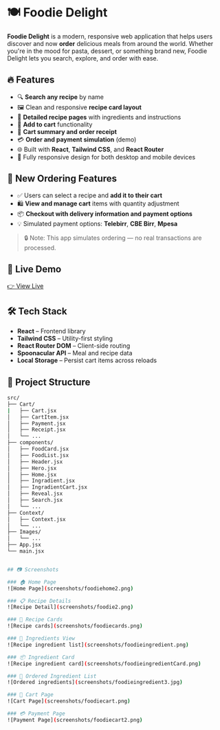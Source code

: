 # 🍽️ Foodie Delight

**Foodie Delight** is a modern, responsive web application that helps users discover and now **order** delicious meals from around the world. Whether you're in the mood for pasta, dessert, or something brand new, Foodie Delight lets you search, explore, and order with ease.

## 🔥 Features

- 🔍 **Search any recipe** by name
- 🖼️ Clean and responsive **recipe card layout**
- 📄 **Detailed recipe pages** with ingredients and instructions
- 🛒 **Add to cart** functionality
- 🧾 **Cart summary and order receipt**
- 💳 **Order and payment simulation** (demo)
- 🌐 Built with **React**, **Tailwind CSS**, and **React Router**
- 📱 Fully responsive design for both desktop and mobile devices

## 🧪 New Ordering Features

- ✅ Users can select a recipe and **add it to their cart**
- 🛍️ **View and manage cart** items with quantity adjustment
- 📦 **Checkout with delivery information and payment options**
- 💡 Simulated payment options: **Telebirr**, **CBE Birr**, **Mpesa**

> 🔒 Note: This app simulates ordering — no real transactions are processed.

## 🚀 Live Demo

[👉 View Live](https://foodiedelightapp.netlify.app/)

## 🛠️ Tech Stack

- **React** – Frontend library
- **Tailwind CSS** – Utility-first styling
- **React Router DOM** – Client-side routing
- **Spoonacular API** – Meal and recipe data
- **Local Storage** – Persist cart items across reloads

## 📂 Project Structure

```bash
src/
├── Cart/
|   ├── Cart.jsx
│   ├── CartItem.jsx
│   ├── Payment.jsx
│   ├── Receipt.jsx
│   └── ...
├── components/
│   ├── FoodCard.jsx
│   ├── FoodList.jsx
│   ├── Header.jsx
│   ├── Hero.jsx
│   ├── Home.jsx
│   ├── Ingradient.jsx
│   ├── IngradientCart.jsx
│   ├── Reveal.jsx
│   ├── Search.jsx
│   └── ...
├── Context/
│   ├── Context.jsx
│   └── ...
├── Images/
│   └── ...
├── App.jsx
└── main.jsx


## 📷 Screenshots

### 🏠 Home Page
![Home Page](screenshots/foodiehome2.png)

### 📋 Recipe Details
![Recipe Detail](screenshots/foodie2.png)

### 🧾 Recipe Cards
![Recipe cards](screenshots/foodiecards.png)

### 🧂 Ingredients View
![Recipe ingredient list](screenshots/foodieingredient.png)

### 📦 Ingredient Card
![Recipe ingredient card](screenshots/foodieingredientCard.png)

### 🔢 Ordered Ingredient List
![Ordered ingredients](screenshots/foodieingredient3.jpg)

### 🛒 Cart Page
![Cart Page](screenshots/foodiecart.png)

### 💳 Payment Page
![Payment Page](screenshots/foodiecart2.png)